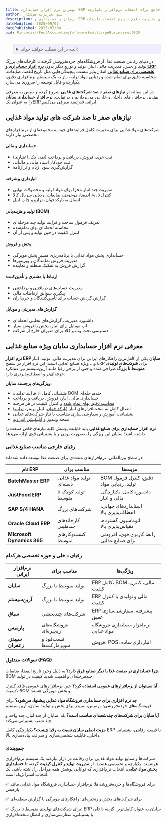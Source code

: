 ```yaml
---
title: بهترین نرم افزار حسابداری ERP برای شرکت ها و صنایع تولید مواد غذایی | راهنمای جامع برای انتخاب نرم‌افزار یکپارچه
author: تیم تحریریه هوشکار
description: نرم‌افزار حسابداری و ERP برای صنایع غذایی راهکاری تخصصی برای مدیریت دقیق تاریخ انقضا، ضایعات، BOM چندمرحله‌ای، کنترل کیفیت، تولید و پخش است. در این مقاله، بهترین نرم‌افزارهای داخلی و خارجی مناسب شرکت‌های غذایی را معرفی می‌کنیم؛ از برندهای جهانی تا راهکارهای ایرانی مانند سایان که برای تولیدکنندگان مواد غذایی طراحی شده‌اند.
dateModified: 2025/09/02
datePublished: 2025/07/04
uid: Financial/BestAccountingSoftwareSmallLargeBusinesses2025
---
```


<blockquote style="background-color:#eeeefc; padding:0.5rem">
<details>
  <summary>آنچه در این مطلب خواهید خواند:</summary>
  <ul>
    <li>نیازهای نرم‌افزاری صنایع غذایی</li>
    <ul>
      <li>حسابداری و مالی تخصصی برای صنعت غذا</li>
      <li>انبارداری با کنترل تاریخ انقضا و ضایعات</li>
      <li>تولید و BOM چندمرحله‌ای</li>
      <li>پخش مویرگی و فروش منطقه‌ای</li>
    </ul>
    <li>معرفی نرم افزار حسابداری سایان ویژه صنایع غذایی</li>
    <ul>
      <li>ویژگی‌ها و مزایای کلیدی سایان</li>
      <li>مقایسه با رقبا (داخلی و خارجی)</li>
    </ul>
    <li>نرم‌افزارهای مطرح جهانی برای صنعت غذا</li>
    <li>رقبای داخلی سایان در صنعت غذایی ایران</li>
    <li>پرسش‌های متداول درباره نرم‌افزار حسابداری صنایع غذایی</li>
    <li>جمع‌بندی</li>
  </ul>
</details>
</blockquote>

در دنیای رقابتی صنعت غذا، از فروشگاه‌های خرده‌فروشی گرفته تا کارخانه‌های بزرگ تولید و پخش، مدیریت مالی، انبار، تولید و توزیع دیگر بدون **<a href="https://www.hooshkar.com/Software/Sayan/Module/Accounting" target="_blank">نرم افزار حسابداری و ERP تخصصی برای صنایع غذایی</a>** امکان‌پذیر نیست. پیچیدگی‌هایی مثل تاریخ انقضا، ضایعات، محاسبه دقیق بهای تمام شده و ردیابی مواد اولیه، نیاز به یک سیستم نرم‌افزاری دقیق، یکپارچه و قابل توسعه را ضروری می‌سازد. 

در این مقاله، از **نیازهای صفر تا صد شرکت‌های غذایی** شروع کرده و سپس به معرفی بهترین نرم‌افزارهای داخلی و خارجی می‌پردازیم و در نهایت، **نرم افزار حسابداری سایان** را به عنوان یک <a href="https://www.hooshkar.com/Software/Fennec" target="_blank">ERP ایرانی</a> قدرتمند معرفی می‌کنیم.

## نیازهای صفر تا صد شرکت های تولید مواد غذایی

شرکت‌های مواد غذایی برای مدیریت کامل فرایندهای خود به مجموعه‌ای از نرم‌افزارهای تخصصی نیاز دارند:

#### حسابداری و مالی

* ثبت خرید، فروش، دریافت و پرداخت (نقد، چک، اعتباری)
* ثبت خودکار اسناد مالی و مالیاتی
* گزارش‌گیری سود، زیان و ترازنامه

#### انبارداری پیشرفته

* مدیریت چند انبار مجزا برای مواد اولیه و محصولات نهایی
* کنترل تاریخ انقضا، موجودی، ضایعات، ردیابی سریال کالا
* اتصال به بارکدخوان، ترازو و چاپ لیبل

#### تولید و هزینه‌یابی (BOM)

* تعریف فرمول ساخت و فرایند تولید چند مرحله‌ای
* محاسبه لحظه‌ای بهای تمام‌شده
* کنترل کیفیت در حین تولید و پس از آن

#### پخش و فروش

* حسابداری پخش مواد غذایی با برنامه‌ریزی مسیر پخش مویرگی
* مدیریت فروش نمایندگان و ویزیتورها
* گزارش فروش به تفکیک منطقه و نماینده

#### ارتباط با مشتری و تأمین‌کننده

* مدیریت حساب‌های دریافتنی و پرداختنی
* پیگیری سوابق ارتباطات مالی
* گزارش گردش حساب برای تأمین‌کنندگان و خریداران

#### گزارش‌های مدیریتی و موبایل

* داشبورد مدیریت، گزارش‌های تحلیلی لحظه‌ای
* اپ موبایل برای انبار، پخش یا فروش سیار
* دسترسی تحت وب و کلاد برای مدیران خارج از شرکت

## معرفی نرم افزار حسابداری سایان ویژه صنایع غذایی

**نرم افزار ERP سایان** یکی از کامل‌ترین راهکارهای ایرانی برای مدیریت مالی، تولید، انبار و... ویژه صنایع غذایی است. این نرم افزار در سطح ERP برای **شرکت‌های تولیدی متوسط تا بزرگ** طراحی شده و حتی از برخی رقبا مانند آرین‌سیستم نیز عملکرد حرفه‌ای‌تر و انعطاف‌پذیرتری دارد.

**ویژگی‌های برجسته سایان:**

* پشتیبانی کامل از فرایند تولید و <a href="https://www.hooshkar.com/Wiki/Production/BOM" target="_blank">BOM</a> چندمرحله‌ای
* حسابداری مالی، <a href="https://www.hooshkar.com/Software/Sayan/Module/InventoryAccounting" target="_blank">انبار</a>، <a href="https://www.hooshkar.com/Software/Sayan/Module/PurchaseAndSale" target="_blank">فروش</a>، <a href="https://www.hooshkar.com/Software/Sayan/Module/Treasury" target="_blank">دریافت و پرداخت</a>
* <a href="https://www.hooshkar.com/Software/Fennec/Module/Costing" target="_blank">محاسبه دقیق بهای تمام شده</a> و کنترل کیفیت در هر مرحله
* اتصال کامل به سخت‌افزارهای انبار (<a href="https://www.hooshkar.com/Software/Sayan/Module/BarcodeReader" target="_blank">بارکد خوان</a>، لیبل پرینتر، <a href="https://www.hooshkar.com/Software/Sayan/Module/IndustrialScale" target="_blank">ترازو</a>)
* پشتیبانی، آموزش و سفارشی‌سازی متناسب با نیاز شرکت‌های غذایی
* نسخه ویندوز و <a href="https://www.hooshkar.com/Software/Sayan/Module/Application" target="_blank">اپلیکیشن اندروید</a>

**نرم افزار حسابداری برای صنایع غذایی** باید قابلیت پوشش کلیه نیازهای خاص صنعت را داشته باشد؛ سایان این ویژگی را به‌صورت بومی و با پشتیبانی قوی ارائه می‌دهد.

### رقبای خارجی مناسب صنایع غذایی

در سطح بین‌المللی، نرم‌افزارهای متعددی برای صنعت غذا توسعه داده شده‌اند:

| نام ERP                    | مناسب برای               | مزیت‌ها                                   |
| -------------------------- | ------------------------ | ----------------------------------------- |
| **BatchMaster ERP**        | تولید مواد غذایی دسته‌ای | BOM دقیق، کنترل فرمول تولید، ردیابی مواد  |
| **JustFood ERP**           | تولید کوچک تا متوسط      | داشبورد کامل، یکپارچگی مالی و انبار       |
| **SAP S/4 HANA**           | شرکت‌های بزرگ            | استانداردهای جهانی، انعطاف‌پذیری بالا     |
| **Oracle Cloud ERP**       | کارخانه‌های چندملیتی     | اتوماسیون گسترده، مقیاس‌پذیری بالا        |
| **Microsoft Dynamics 365** | کسب‌وکارهای متوسط        | رابط کاربری قوی، افزودنی برای صنایع غذایی |

### رقبای داخلی و حوزه تخصصی هرکدام

| نرم‌افزار ایرانی  | مناسب برای             | ویژگی‌ها                                            |
| ----------------- | ---------------------- | --------------------------------------------------- |
| **سایان**         | تولید متوسط تا بزرگ    | ERP کامل، BOM، مالی، کنترل کیفیت |
| **آرین‌سیستم**    | تولید متوسط تا بزرگ    | ERP مالی و تولیدی با کنترل کیفیت                    |
| **سیاق**          | شرکت‌های چندبخشی       | ERP پیشرفته، سفارشی‌سازی عمیق                       |
| **پارمیس**        | فروشگاه‌های زنجیره‌ای  | نرم‌افزار حسابداری فروشگاه مواد غذایی               |
| **سپیدز، زعفران** | فست‌فود و سوپرمارکت‌ها | فروش، POS، انبارداری ساده                           |

### سوالات متداول (FAQ)

**چرا حسابداری در صنعت غذا با دیگر صنایع فرق دارد؟**
به دلیل وجود تاریخ انقضا، ضایعات، BOM چندمرحله‌ای و اهمیت شدید کیفیت در تولید.

**آیا می‌توان از نرم‌افزارهای عمومی استفاده کرد؟**
خیر. نرم‌افزارهای عمومی فاقد کنترل کیفیت، BOM و پخش مویرگی هستند.

**چه نرم افزاری برای حسابداری فروشگاه مواد غذایی پیشنهاد می‌شود؟**
برای فروشگاه‌های خرده‌فروشی: پارمیس، سپیدز
برای پخش و تولید: سایان، آرین‌سیستم

**آیا سایان برای شرکت‌های چندشعبه‌ای مناسب است؟**
بله. سایان از چند انبار، چند واحد و چند شعبه پشتیبانی می‌کند.

**مزیت اصلی سایان نسبت به رقبا چیست؟**
یکپارچگی کامل ERP با قیمت رقابتی، پشتیبانی داخلی، قابلیت شخصی‌سازی و سرعت پیاده‌سازی بالا.

### جمع‌بندی

شرکت‌ها و صنایع تولید مواد غذایی برای رقابت در بازار نیازمند یک سیستم نرم‌افزاری هوشمند، یکپارچه و تخصصی هستند. از **مدیریت تولید و کنترل کیفیت** گرفته تا **حسابداری پخش مواد غذایی**، انتخاب نرم‌افزاری که توانایی پوشش همه مراحل را داشته باشد، یک انتخاب استراتژیک است.

✅ برای فروشگاه‌ها و خرده‌فروشی‌ها: نرم‌افزار حسابداری فروشگاه مواد غذایی مانند پارمیس

✅ برای شرکت‌های پخش و زنجیره‌ای: راهکارهای مویرگی با گزارش منطقه‌ای

✅ برای شرکت‌های تولیدی متوسط تا بزرگ: ERP سایان به عنوان کامل‌ترین گزینه داخلی با پشتیبانی، سفارشی‌سازی و اتصال سخت‌افزاری